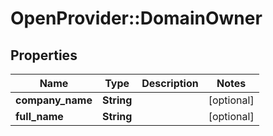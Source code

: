 # OpenProvider::DomainOwner

## Properties
Name | Type | Description | Notes
------------ | ------------- | ------------- | -------------
**company_name** | **String** |  | [optional] 
**full_name** | **String** |  | [optional] 

